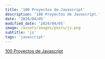 ```yaml
---
title: '100 Proyectos de Javascript'
description: '100 Proyectos de Javascript.'
date: '2024/04/05'
modified_date: '2024/04/05'
image: /assets/images/posts/js.png
subtitle: 'js'
tags: 'javascript'
---
```


[100 Proyectos de Javascript](https://www.javascript100.dev/)
